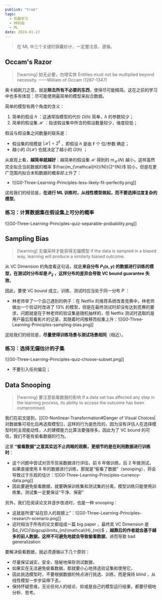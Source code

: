 ```yaml
---
publish: "true"
tags:
  - 机器学习
  - 林轩田
  - ML
date: 2024-01-23
---
```

> 在 ML 中三个关键的锦囊妙计，一定要注意、遵循。

## Occam's Razor

>[!warning] 如无必要，勿增实体
>Entities must not be multiplied beyond necessity.
>——William of Occam (1287-1347)

奥卡姆剃刀之意，就是**除去所有不必要的东西**，使得尽可能精简。这在之前的学习中也多有体现：尽可能使用最简单的模型来拟合数据。

简单的模型有两个角度的含义：
1. 简单的假设 $h$ ：这通常指模型的代价 $\Omega(h)$ 简单，$h$ 的参数较少；
2. 简单的假设集 $\mathcal{H}$ ：指该假设集中所含的假设数量较少，维度较低；

假设与假设集之间数量的联系是：
- 假设集的规模是 $|\mathcal{H}|=2^{\ell}$ ，即假设 $h$ 是由 $\ell$ 个 位/参数 确定；
- 越小的 $\Omega(\mathcal{H})$ 也就决定了越小的 $\Omega(h)$ ；

从直观上看，**越简单就越好**：越简单的假设集 $\mathcal{H}$ 得到的 $m_{\mathcal{H}}(N)$ 越小，这样虽然完全拟合当前数据的概率 $\frac{m_{\mathcal{H}}(N)}{2^{N}}$ 较小，但是在更广范围内拟合未知数据的概率却上升了：
- ![[G0-Three-Learning-Principles-less-likely-fit-perfectly.png]]

这给我们的经验是，**在进行 ML 训练时，从线性模型做起，而不要选择过度复杂的模型**。

### 练习：计算数据集在假设集上可分的概率

![[G0-Three-Learning-Principles-quiz-separable-probability.png]]

## Sampling Bias

>[!warning] 无偏采样才能获得无偏模型
>If the data is sampled in a biased way, learning will produce a similarly biased outcome.

从 VC Dimension 的角度看这句话，就是**来自分布 $P_{1}(\mathbf{x},y)$ 的数据进行训练的模型，在测试时分布却是 $P_{2}$ ，这样分布的差异会导致 VC bound guarantee 失效**。

因此，要使 VC bound 成立，训练、测试时应当处于同一分布 $P$ ：
- 林老师举了一个自己遇到的例子：在 Netflix 的推荐系统改善竞赛中，林老师做出一个验证时改进了 $13\%$ 的模型，但是在最终测试时却没有达到竞赛的要求，问题就是在于林老师的验证集是随机抽样的，但 Netflix 测试时选取的是用户最后观看影片的记录，其随着时间推移而权重上升：![[G0-Three-Learning-Principles-sampling-bias.png]]

这给我们的经验是，**尽量使得训练场景与测试场景相同**（相近）。

### 练习：选择无偏估计的子集

![[G0-Three-Learning-Principles-quiz-choose-subset.png]]
- 不要引入任何偏见；

## Data Snooping

>[!warning] 要注意偷看数据的影响
>If a data set has affected any step in the learning process, its ability to access the outcome has been compromised.

我们在前文提到，[[C0-Nonlinear-Transformation#Danger of Visual Choices|对数据集可视化后再选取模型]]，这样的行为是危险的，因为没有评估人在选择模型时的主观能动性，人的建模能力比算法要强得多。因此为了 VC bound 的可信，我们不能有偷看数据的行为。

这里 **“偷看数据”之意其实远不止肉眼的观察，更细节的是在利用数据进行训练时**：
- 这个问题中尝试对货币贸易数据进行评估，前 6 年做训练，后 2 年做测试，如果直接使用 8 年的数据进行训练，那就是“偷看了数据”（snooping），将会导致过于乐观的估计：![[G0-Three-Learning-Principles-currency-data.png]]
- 因此要避免偷看数据，就要确保训练集和测试集的分离，模型训练只能使用训练集，测试集一定要保证“干净、保密”

另外，我们在阅读论文并逐步改进时，也是一种 snooping：
- 这就是所谓“站在巨人的肩膀上”：![[G0-Three-Learning-Principles-research-scenario.png]]
- 这时相当于所有的论文都组成一篇 big paper ，最终其 VC Dimension 是 $d_{VC}(\bigcup\limits_{m}\mathcal{H}_{m})$ ，**越靠后的作者就会基于越多的前人数据，这样不可避免地就会导致偷看数据**，进而导致 bad generalization 

要解决偷看数据，就必须遵循以下几个原则：
- 尽量保证诚实，安全、隐秘地保存测试数据，
- 如果实在无法避免偷看数据，那就要小心地筛选验证集和使用它，
- 因此挑选模型时，不要根据数据的特点进行挑选、训练，而是保持 blind ，从线性模型一步步延伸下去，
- 保持怀疑思维，无论任何人的结论、抑或是自己的模型运行结果，都要仔细地分析、思考。